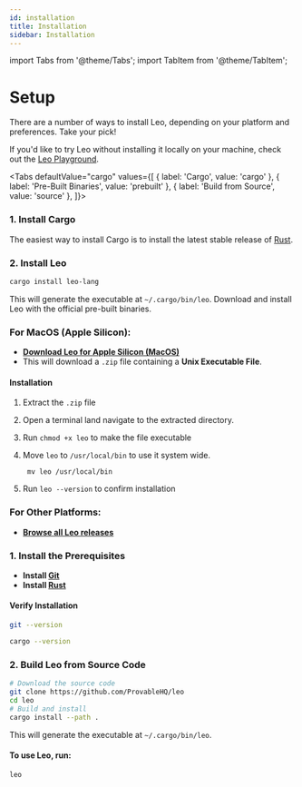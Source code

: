 ```yaml
---
id: installation
title: Installation
sidebar: Installation
---
```

[general tags]: # (installation, install_leo)

import Tabs from '@theme/Tabs';
import TabItem from '@theme/TabItem';

# Setup

There are a number of ways to install Leo, depending on your platform and preferences. Take your pick!

If you'd like to try Leo without installing it locally on your machine, check out the [Leo Playground](./02_ide.md#leo-playground).

<Tabs defaultValue="cargo"
values={[
  { label: 'Cargo', value: 'cargo' },
  { label: 'Pre-Built Binaries', value: 'prebuilt' },
  { label: 'Build from Source', value: 'source' },
]}>
<TabItem value="cargo">

### 1. Install Cargo
The easiest way to install Cargo is to install the latest stable release of [Rust](https://www.rust-lang.org/tools/install).
### 2. Install Leo
```bash
cargo install leo-lang
```
This will generate the executable at `~/.cargo/bin/leo`.
</TabItem>
<TabItem value="prebuilt">
Download and install Leo with the official pre-built binaries.

### For MacOS (Apple Silicon):
  - **[Download Leo for Apple Silicon (MacOS)](https://github.com/ProvableHQ/leo/releases/latest/download/leo.zip)**
  - This will download a `.zip` file containing a **Unix Executable File**.
#### Installation
  1. Extract the `.zip` file
  2. Open a terminal land navigate to the extracted directory.
  3. Run `chmod +x leo` to make the file executable
  4. Move `leo` to `/usr/local/bin` to use it system wide.

          mv leo /usr/local/bin

  5. Run `leo --version` to confirm installation

  ### For Other Platforms:
   - **[Browse all Leo releases](https://github.com/ProvableHQ/leo/releases)**

</TabItem>
<TabItem value="source">

### 1. Install the Prerequisites
 - **Install [Git](https://git-scm.com/downloads)**
 - **Install [Rust](https://www.rust-lang.org/tools/install)**
 
#### Verify Installation
```bash
git --version
```
```bash
cargo --version
```
### 2. Build Leo from Source Code
```bash
# Download the source code 
git clone https://github.com/ProvableHQ/leo
cd leo
# Build and install
cargo install --path .
```
This will generate the executable at `~/.cargo/bin/leo`.

#### To use Leo, run:
```bash
leo
```
</TabItem>
</Tabs>

